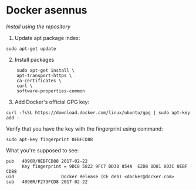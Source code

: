 # Docker asennus

*Install using the repository*

1. Update apt package index:  
```
sudo apt-get update
```

2. Install packages  
```
    sudo apt-get install \
    apt-transport-https \
    ca-certificates \
    curl \
    software-properties-common
```

3. Add Docker's official GPG key:  
```
curl -fsSL https://download.docker.com/linux/ubuntu/gpg | sudo apt-key add -
```
Verify that you have the key with the fingerprint using command:
```
sudo apt-key fingerprint 0EBFCD88
``` 
What you're supposed to see:
```
pub   4096R/0EBFCD88 2017-02-22
      Key fingerprint = 9DC8 5822 9FC7 DD38 854A  E2D8 8D81 803C 0EBF CD88
uid                  Docker Release (CE deb) <docker@docker.com>
sub   4096R/F273FCD8 2017-02-22
``` 





